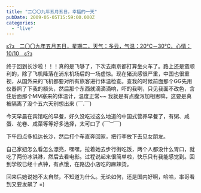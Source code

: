 ```yaml
---
title: "二〇〇九年五月五日，幸福的一天"
pubDate: 2009-05-05T15:59:00.000Z
categories: 
  - "live"
---
```


[ε?з　二〇〇九年五月五日，星期二，天气：多云，气温：20℃－30℃，心情：10/10　ε?з](https://www.liuweinan.com)

  

终于回到长沙啦！！！真的是飞够了，下次去南京都打算坐火车了。路上还是蛮顺利的，除了飞机降落在浦东机场后的一场虚惊。现在猪流感很严重，中国也很重视，从国外来的飞机都要对所有旅客进行体温检查。查我的时候前面那个GG先用仪器照了下我的额头，然后那个东西就滴滴滴响，吓的我咧，只见我面不改色，含住后面那个MM塞来的体温计，温度正常~~ 我就是有点腹泻加相思嘛，这要是真被隔离了没个五六天别想出来 (￣.￣)

今天早晨在宾馆吃的早餐，好久没吃过这么地道的中国式营养早餐了，有粥、咸蛋、花卷、咸菜等等好多选择，太可口了 (￣︶￣)

下午四点多抵达长沙，然后打个车直奔回家，把行李放下去见女朋友。

自己家妞怎么看怎么漂亮，嘿嘿，拉着她去步行街吃饭，两个人都没什么胃口，就吃了两份冰淇淋，然后去看电影。过程说起来很简单啦，快乐只有我能感觉到。回到学校已经十点钟，有点饿，在路边小店吃的麻辣烫。

回来后她说她不太自然，不知道为什么。无论如何，还是国内好啊，哈哈，率哥看到又要发飙了 =)
